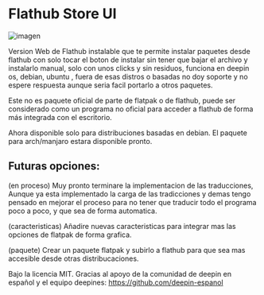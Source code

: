 # Flathub Store UI

![imagen](https://github.com/user-attachments/assets/a8755a08-ec10-47e2-b9e2-7dfb48e416d3)

Version Web de Flathub instalable que te permite instalar paquetes desde flathub con solo tocar el boton de instalar sin tener que bajar el archivo y instalarlo manual, solo con unos clicks y sin residuos, funciona en deepin os, debian, ubuntu , fuera de esas distros o basadas no doy soporte y no espere respuesta aunque seria facil portarlo a otros paquetes.

Este no es paquete oficial de parte de flatpak o de flathub, puede ser considerado como un programa no oficial para acceder a flathub de forma más integrada con el escritorio.

Ahora disponible solo para distribuciones basadas en debian.
El paquete para arch/manjaro estara disponible pronto.

## Futuras opciones: 
(en proceso) Muy pronto terminare la implementacion de las traducciones, Aunque ya esta implementado la carga de las tradicciones y demas tengo pensado en mejorar el proceso para no tener que traducir todo el programa poco a poco, y que sea de forma automatica.

(caracteristicas) Añadire nuevas caracteristicas para integrar mas las opciones de flatpak de forma grafica.

(paquete) Crear un paquete flatpak y subirlo a flathub para que sea mas accesible desde otras distribucaciones.

Bajo la licencia MIT.
Gracias al apoyo de la comunidad de deepin en español y el equipo deepines: https://github.com/deepin-espanol
